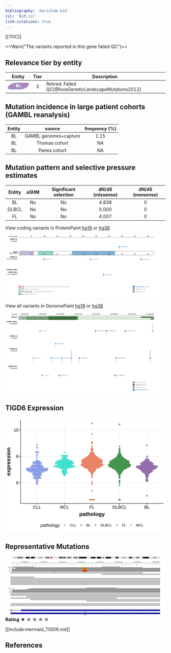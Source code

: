 ```yaml
---
bibliography: 'morinlab.bib'
csl: 'NLM.csl'
link-citations: true
---
```

[[_TOC_]]

<<Warn("The variants reported in this gene failed QC")>>


## Relevance tier by entity

|Entity|Tier|Description                           |
|:------:|:----:|--------------------------------------|
|![BL](images/icons/BL_tier2.png)    |3|Retired, Failed QC[@loveGeneticLandscapeMutations2012]|

## Mutation incidence in large patient cohorts (GAMBL reanalysis)

|Entity|source               |frequency (%)|
|:------:|:---------------------:|:-------------:|
|BL    |GAMBL genomes+capture|1.15         |
|BL    |Thomas cohort        |  NA         |
|BL    |Panea cohort         |  NA         |

## Mutation pattern and selective pressure estimates

|Entity|aSHM|Significant selection|dN/dS (missense)|dN/dS (nonsense)|
|:------:|:----:|:---------------------:|:----------------:|:----------------:|
|BL    |No  |No                   |4.838           |0               |
|DLBCL |No  |No                   |0.000           |0               |
|FL    |No  |No                   |4.007           |0               |



View coding variants in ProteinPaint [hg19](https://morinlab.github.io/LLMPP/GAMBL/TIGD6_protein.html)  or [hg38](https://morinlab.github.io/LLMPP/GAMBL/TIGD6_protein_hg38.html)

![](images/proteinpaint/TIGD6_NM_030953.svg)

View all variants in GenomePaint [hg19](https://morinlab.github.io/LLMPP/GAMBL/TIGD6.html)  or [hg38](https://morinlab.github.io/LLMPP/GAMBL/TIGD6_hg38.html)

![](images/proteinpaint/TIGD6.svg)

## TIGD6 Expression
![](images/gene_expression/TIGD6_by_pathology.svg)
<!-- ORIGIN: loveGeneticLandscapeMutations2012 -->
<!-- BL: loveGeneticLandscapeMutations2012 -->

## Representative Mutations

![](primary/Love_TIGD6.svg)
**Rating**
&starf; &star; &star; &star; &star;



[[include:mermaid_TIGD6.md]]

## References

